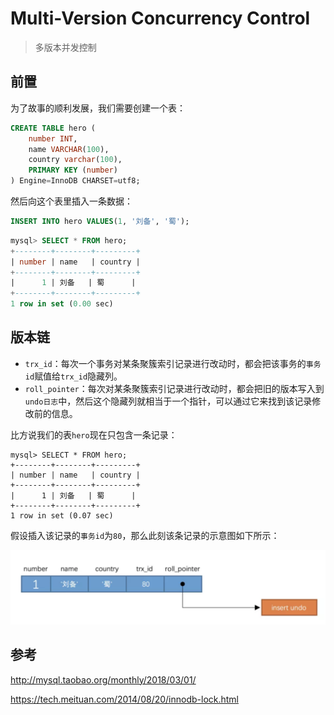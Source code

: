 # Multi-Version Concurrency Control 

>  多版本并发控制

## 前置

为了故事的顺利发展，我们需要创建一个表：

```sql
CREATE TABLE hero (
    number INT,
    name VARCHAR(100),
    country varchar(100),
    PRIMARY KEY (number)
) Engine=InnoDB CHARSET=utf8;
```

然后向这个表里插入一条数据：

```sql
INSERT INTO hero VALUES(1, '刘备', '蜀');
```

```sql
mysql> SELECT * FROM hero;
+--------+--------+---------+
| number | name   | country |
+--------+--------+---------+
|      1 | 刘备   | 蜀      |
+--------+--------+---------+
1 row in set (0.00 sec)
```





## 版本链

- `trx_id`：每次一个事务对某条聚簇索引记录进行改动时，都会把该事务的`事务id`赋值给`trx_id`隐藏列。
- `roll_pointer`：每次对某条聚簇索引记录进行改动时，都会把旧的版本写入到`undo日志`中，然后这个隐藏列就相当于一个指针，可以通过它来找到该记录修改前的信息。



比方说我们的表`hero`现在只包含一条记录：

```
mysql> SELECT * FROM hero;
+--------+--------+---------+
| number | name   | country |
+--------+--------+---------+
|      1 | 刘备   | 蜀      |
+--------+--------+---------+
1 row in set (0.07 sec)
```

假设插入该记录的`事务id`为`80`，那么此刻该条记录的示意图如下所示：

<img src="assets/4MVCC/image-20191025091450186.png" alt="image-20191025091450186" style="zoom:50%;" />







## 参考

http://mysql.taobao.org/monthly/2018/03/01/

https://tech.meituan.com/2014/08/20/innodb-lock.html

